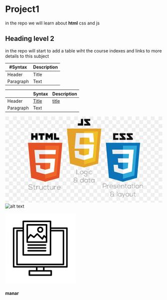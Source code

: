 # Project1
in the repo we will learn about  **html** css and js 
## Heading level 2
in the repo will start to add a table wiht the course indexes and links to more details to this subject 

  | #Syntax | Description |
| ----------- | ----------- |
| Header | Title |
| Paragraph | Text |



|             | Syntax      | Description |
| ----------- | ----------- |-------------|
| Header | [Title](./classes/classes1.md) |[title](https://www.example.com)
| Paragraph | Text |



![alt text](image.png)
![alt text]( https://images.app.goo.gl/d6Ek3H9tCccdBur56)

![alt text](image-1.png)
#### manar